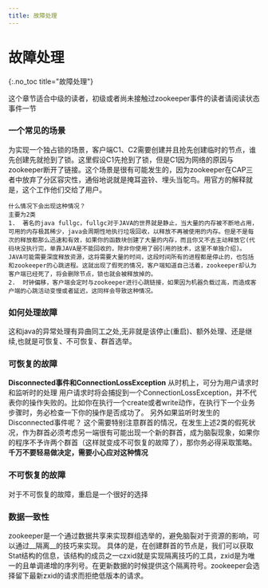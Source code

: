 ```yaml
---
title: 故障处理
---
```


# 故障处理
{:.no_toc title="故障处理"}

这个章节适合中级的读者，初级或者尚未接触过zookeeper事件的读者请阅读状态事件一节

### 一个常见的场景
为实现一个独占锁的场景，客户端C1、C2需要创建并且抢先创建临时的节点，谁先创建先就抢到了锁。这里假设C1先抢到了锁，但是C1因为网络的原因与zookeeper断开了链接。这个场景是很有可能发生的，因为zookeeper在CAP三者中放弃了分区容灾性，通俗地说就是掩耳盗铃、埋头当鸵鸟。用官方的解释就是，这个工作他们交给了用户。
~~~
什么情况下会出现这种情况？
主要为2类
1.	著名的java fullgc，fullgc对于JAVA的世界就是静止，当大量的内存被不断地占用，可用的内存极其稀少，java会周期性地执行垃圾回收，以释放不再被使用的内存。但是不是每次的释放都那么迅速和有效，如果你的函数块创建了大量的内存，而且你又不去主动释放它(代码块没执行完，单靠JAVA是不能回收的，除非你使用了弱引用的技术，这里不单独介绍)。JAVA可能需要深度释放资源，这将需要大量的时间，这段时间所有的进程都是停止的，也包括和zookeeper的心跳进程。这就出现了假死的情况，客户端知道自己活着，zookeeper却认为客户端已经死了，将会删除节点，锁也就会被释放掉的。
2.	时钟偏移，客户端会定时与zookeeper进行心跳链接，如果因为机器负载过高，而造成客户端的心跳活动变慢或者延迟，这同样会导致这种情况。
~~~

### 如何处理故障
这和java的异常处理有异曲同工之处,无非就是该停止(重启)、额外处理、还是继续,也就是可恢复、不可恢复、群首选举。
### 可恢复的故障
__Disconnected事件和ConnectionLossException__
从时机上，可分为用户请求时和监听时的处理
用户请求时将会捕捉到一个ConnectionLossException，并不代表你的操作失败的。比如你在执行一个create或者write动作，在执行下一个业务步骤时，务必检查一下你的操作是否成功了。
另外如果监听时发生的Disconnected事件呢？
这个需要特别注意群首的情况，在发生上述2类的假死状况，作为群首必须考虑另一端很有可能出现一个新的群首，成为脑裂现象，如果你的程序不予许两个群首（这样就变成不可恢复的故障了），那你务必得采取策略。__千万不要轻易做决定，需要小心应对这种情况__

### 不可恢复的故障
对于不可恢复的故障，重启是一个很好的选择

### 数据一致性
zookeeper是一个通过数据共享来实现群组选举的，避免脑裂对于资源的影响，可以通过__隔离__的技巧来实现。
具体的是，在创建群首的节点是，我们可以获取Stat结构的信息，该结构的成员之一czxid就是实现隔离技巧的工具，zxid是为唯一的且单调递增的序列号。在更新数据的时候提供这个隔离符号。zookeeper会选择留下最新zxid的请求而拒绝低版本的请求。

